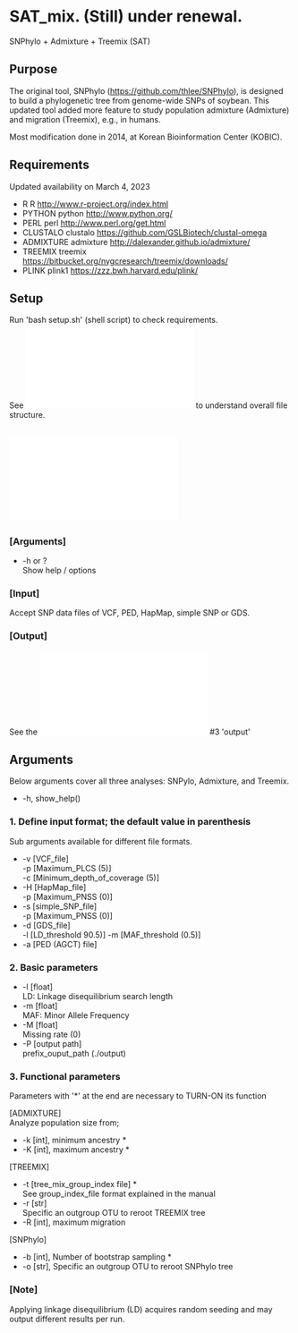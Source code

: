 # SAT_mix. (Still) under renewal.
SNPhylo + Admixture + Treemix (SAT)

## Purpose
The original tool, SNPhylo (https://github.com/thlee/SNPhylo), is designed to build a phylogenetic tree from genome-wide SNPs of soybean. This updated tool added more feature to study population admixture (Admixture) and migration (Treemix), e.g., in humans.

Most modification done in 2014, at Korean Bioinformation Center (KOBIC).  

## Requirements
Updated availability on March 4, 2023  
- R R http://www.r-project.org/index.html
- PYTHON python http://www.python.org/
- PERL perl http://www.perl.org/get.html
- CLUSTALO clustalo https://github.com/GSLBiotech/clustal-omega
- ADMIXTURE admixture http://dalexander.github.io/admixture/
- TREEMIX treemix https://bitbucket.org/nygcresearch/treemix/downloads/
- PLINK plink1 https://zzz.bwh.harvard.edu/plink/

## Setup
Run 'bash setup.sh' (shell script) to check requirements.  
See ![SAT_mix_manual.pdf](SAT_mix_pack/SAT_mix_manual.pdf) to understand overall file structure.  

## ![SAT_mix.sh](SAT_mix_pack/SAT_mix.sh)
### [Arguments]
* -h or ?  
    Show help / options  


### [Input]
Accept SNP data files of VCF, PED, HapMap, simple SNP or GDS.  

### [Output]
See the ![SAT_mix_manual.pdf](SAT_mix_pack/SAT_mix_manual.pdf) #3 'output'

## Arguments  
Below arguments cover all three analyses: SNPylo, Admixture, and Treemix.  

* -h, show_help()  

### 1. Define input format; the default value in parenthesis
Sub arguments available for different file formats.  
* -v [VCF_file]  
    -p [Maximum_PLCS (5)]  
    -c [Minimum_depth_of_coverage (5)]  
* -H [HapMap_file]  
    -p [Maximum_PNSS (0)]  
* -s [simple_SNP_file]  
    -p [Maximum_PNSS (0)]  
* -d [GDS_file]  
    -l [LD_threshold 90.5)]
    -m [MAF_threshold (0.5)]  
* -a [PED (AGCT) file]  

### 2. Basic parameters  
* -l [float]  
    LD: Linkage disequilibrium search length  
* -m [float]  
    MAF: Minor Allele Frequency  
* -M [float]  
    Missing rate (0)  
* -P [output path]  
    prefix_ouput_path (./output)  

### 3. Functional parameters
Parameters with '*' at the end are necessary to TURN-ON its function  

[ADMIXTURE]  
Analyze population size from;
* -k [int], minimum ancestry *  
* -K [int], maximum ancestry *  

[TREEMIX]  
* -t [tree_mix_group_index file] *  
    See group_index_file format explained in the manual  
* -r [str]  
    Specific an outgroup OTU to reroot TREEMIX tree  
* -R [int], maximum migration  

[SNPhylo]  
* -b [int], Number of bootstrap sampling *  
* -o [str], Specific an outgroup OTU to reroot SNPhylo tree  

### [Note]
Applying linkage disequilibrium (LD) acquires random seeding and may output different results per run.

